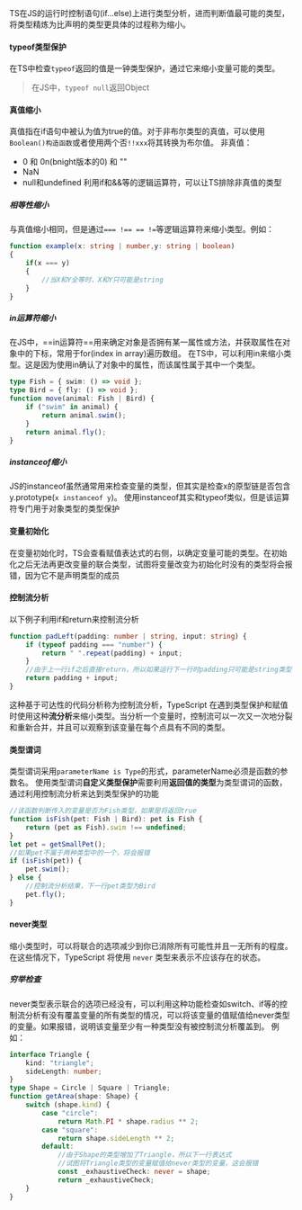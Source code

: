 TS在JS的运行时控制语句(if...else)上进行类型分析，进而判断值最可能的类型，将类型精炼为比声明的类型更具体的过程称为缩小。
#### typeof类型保护
在TS中检查`typeof`返回的值是一钟类型保护，通过它来缩小变量可能的类型。
>	在JS中，`typeof null`返回Object

#### 真值缩小
真值指在if语句中被认为值为true的值。对于非布尔类型的真值，可以使用`Boolean()构造函数`或者使用两个否`!!xxx`将其转换为布尔值。
非真值：
- 0 和 0n(bnight版本的0) 和 ""
- NaN
- null和undefined
利用if和&&等的逻辑运算符，可以让TS排除非真值的类型
##### 相等性缩小
与真值缩小相同，但是通过`=== !== == !=`等逻辑运算符来缩小类型。例如：
```ts
function example(x: string | number,y: string | boolean)
{
	if(x === y)
	{
		//当X和Y全等时，X和Y只可能是string
	}
}
```
##### in运算符缩小
在JS中，==in运算符==用来确定对象是否拥有某一属性或方法，并获取属性在对象中的下标，常用于for(index in array)遍历数组。
在TS中，可以利用in来缩小类型。这是因为使用in确认了对象中的属性，而该属性属于其中一个类型。
```ts
type Fish = { swim: () => void };
type Bird = { fly: () => void };
function move(animal: Fish | Bird) {
	if ("swim" in animal) {
		return animal.swim();
	}
	return animal.fly();
}
```
##### instanceof缩小
JS的instanceof虽然通常用来检查变量的类型，但其实是检查x的原型链是否包含y.prototype(`x instanceof y`)。
使用instanceof其实和typeof类似，但是该运算符专门用于对象类型的类型保护
#### 变量初始化
在变量初始化时，TS会查看赋值表达式的右侧，以确定变量可能的类型。在初始化之后无法再更改变量的联合类型，试图将变量改变为初始化时没有的类型将会报错，因为它不是声明类型的成员
#### 控制流分析
以下例子利用if和return来控制流分析
```ts
function padLeft(padding: number | string, input: string) {
	if (typeof padding === "number") {
		return " ".repeat(padding) + input;
	}
	//由于上一行if之后直接return，所以如果运行下一行时padding只可能是string类型
	return padding + input;
}
```
这种基于可达性的代码分析称为控制流分析，TypeScript 在遇到类型保护和赋值时使用这种**流分析**来缩小类型。当分析一个变量时，控制流可以一次又一次地分裂和重新合并，并且可以观察到该变量在每个点具有不同的类型。
#### 类型谓词
类型谓词采用`parameterName is Type`的形式，parameterName必须是函数的参数名。
使用类型谓词**自定义类型保护**需要利用**返回值的类型**为类型谓词的函数，通过利用控制流分析来达到类型保护的功能
```ts
//该函数判断传入的变量是否为Fish类型，如果是将返回true
function isFish(pet: Fish | Bird): pet is Fish {
	return (pet as Fish).swim !== undefined;
}
let pet = getSmallPet();
//如果pet不属于两种类型中的一个，将会报错
if (isFish(pet)) {
	pet.swim();
} else {
	//控制流分析结果，下一行pet类型为Bird
	pet.fly();
}
```
#### never类型
缩小类型时，可以将联合的选项减少到你已消除所有可能性并且一无所有的程度。在这些情况下，TypeScript 将使用 `never` 类型来表示不应该存在的状态。
##### 穷举检查
never类型表示联合的选项已经没有，可以利用这种功能检查如switch、if等的控制流分析有没有覆盖变量的所有类型的情况，可以将该变量的值赋值给never类型的变量。如果报错，说明该变量至少有一种类型没有被控制流分析覆盖到。
例如：
```ts
interface Triangle {
	kind: "triangle";
	sideLength: number;
}
type Shape = Circle | Square | Triangle;
function getArea(shape: Shape) {
	switch (shape.kind) {
		case "circle":
			return Math.PI * shape.radius ** 2;
		case "square":
			return shape.sideLength ** 2;
		default:
			//由于Shape的类型增加了Triangle，所以下一行表达式
			//试图将Triangle类型的变量赋值给never类型的变量，这会报错
			const _exhaustiveCheck: never = shape;
			return _exhaustiveCheck;
	}
}
```